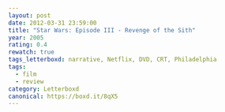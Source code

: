 ```yaml
---
layout: post 
date: 2012-03-31 23:59:00
title: "Star Wars: Episode III - Revenge of the Sith"
year: 2005
rating: 0.4
rewatch: true
tags_letterboxd: narrative, Netflix, DVD, CRT, Philadelphia
tags:
  - film
  - review
category: Letterboxd
canonical: https://boxd.it/8qX5
---
```

